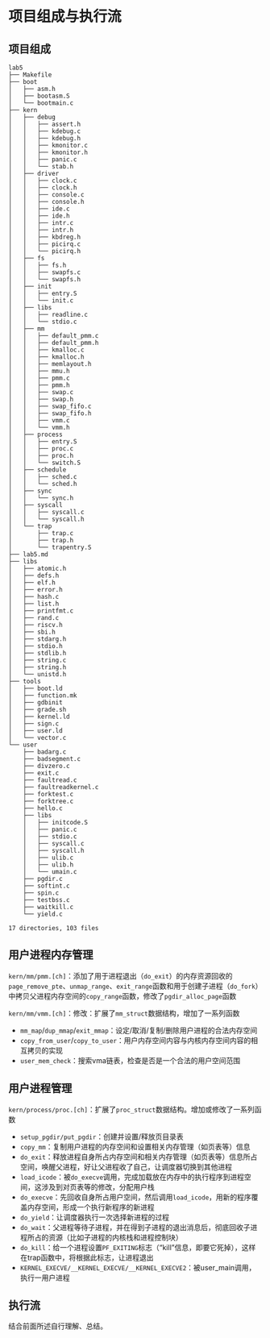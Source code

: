 # 项目组成与执行流

## 项目组成

```text
lab5
├── Makefile
├── boot
│   ├── asm.h
│   ├── bootasm.S
│   └── bootmain.c
├── kern
│   ├── debug
│   │   ├── assert.h
│   │   ├── kdebug.c
│   │   ├── kdebug.h
│   │   ├── kmonitor.c
│   │   ├── kmonitor.h
│   │   ├── panic.c
│   │   └── stab.h
│   ├── driver
│   │   ├── clock.c
│   │   ├── clock.h
│   │   ├── console.c
│   │   ├── console.h
│   │   ├── ide.c
│   │   ├── ide.h
│   │   ├── intr.c
│   │   ├── intr.h
│   │   ├── kbdreg.h
│   │   ├── picirq.c
│   │   └── picirq.h
│   ├── fs
│   │   ├── fs.h
│   │   ├── swapfs.c
│   │   └── swapfs.h
│   ├── init
│   │   ├── entry.S
│   │   └── init.c
│   ├── libs
│   │   ├── readline.c
│   │   └── stdio.c
│   ├── mm
│   │   ├── default_pmm.c
│   │   ├── default_pmm.h
│   │   ├── kmalloc.c
│   │   ├── kmalloc.h
│   │   ├── memlayout.h
│   │   ├── mmu.h
│   │   ├── pmm.c
│   │   ├── pmm.h
│   │   ├── swap.c
│   │   ├── swap.h
│   │   ├── swap_fifo.c
│   │   ├── swap_fifo.h
│   │   ├── vmm.c
│   │   └── vmm.h
│   ├── process
│   │   ├── entry.S
│   │   ├── proc.c
│   │   ├── proc.h
│   │   └── switch.S
│   ├── schedule
│   │   ├── sched.c
│   │   └── sched.h
│   ├── sync
│   │   └── sync.h
│   ├── syscall
│   │   ├── syscall.c
│   │   └── syscall.h
│   └── trap
│       ├── trap.c
│       ├── trap.h
│       └── trapentry.S
├── lab5.md
├── libs
│   ├── atomic.h
│   ├── defs.h
│   ├── elf.h
│   ├── error.h
│   ├── hash.c
│   ├── list.h
│   ├── printfmt.c
│   ├── rand.c
│   ├── riscv.h
│   ├── sbi.h
│   ├── stdarg.h
│   ├── stdio.h
│   ├── stdlib.h
│   ├── string.c
│   ├── string.h
│   └── unistd.h
├── tools
│   ├── boot.ld
│   ├── function.mk
│   ├── gdbinit
│   ├── grade.sh
│   ├── kernel.ld
│   ├── sign.c
│   ├── user.ld
│   └── vector.c
└── user
    ├── badarg.c
    ├── badsegment.c
    ├── divzero.c
    ├── exit.c
    ├── faultread.c
    ├── faultreadkernel.c
    ├── forktest.c
    ├── forktree.c
    ├── hello.c
    ├── libs
    │   ├── initcode.S
    │   ├── panic.c
    │   ├── stdio.c
    │   ├── syscall.c
    │   ├── syscall.h
    │   ├── ulib.c
    │   ├── ulib.h
    │   └── umain.c
    ├── pgdir.c
    ├── softint.c
    ├── spin.c
    ├── testbss.c
    ├── waitkill.c
    └── yield.c

17 directories, 103 files
```

## 用户进程内存管理

`kern/mm/pmm.[ch]`：添加了用于进程退出（`do_exit`）的内存资源回收的`page_remove_pte`、`unmap_range`、`exit_range`函数和用于创建子进程（`do_fork`）中拷贝父进程内存空间的`copy_range`函数，修改了`pgdir_alloc_page`函数

`kern/mm/vmm.[ch]`：修改：扩展了`mm_struct`数据结构，增加了一系列函数

* `mm_map`/`dup_mmap`/`exit_mmap`：设定/取消/复制/删除用户进程的合法内存空间
* `copy_from_user`/`copy_to_user`：用户内存空间内容与内核内存空间内容的相互拷贝的实现
* `user_mem_check`：搜索vma链表，检查是否是一个合法的用户空间范围

## 用户进程管理

`kern/process/proc.[ch]`：扩展了`proc_struct`数据结构。增加或修改了一系列函数

* `setup_pgdir/put_pgdir`：创建并设置/释放页目录表
* `copy_mm`：复制用户进程的内存空间和设置相关内存管理（如页表等）信息
* `do_exit`：释放进程自身所占内存空间和相关内存管理（如页表等）信息所占空间，唤醒父进程，好让父进程收了自己，让调度器切换到其他进程
* `load_icode`：被`do_execve`调用，完成加载放在内存中的执行程序到进程空间，这涉及到对页表等的修改，分配用户栈
* `do_execve`：先回收自身所占用户空间，然后调用`load_icode`，用新的程序覆盖内存空间，形成一个执行新程序的新进程
* `do_yield`：让调度器执行一次选择新进程的过程
* `do_wait`：父进程等待子进程，并在得到子进程的退出消息后，彻底回收子进程所占的资源（比如子进程的内核栈和进程控制块）
* `do_kill`：给一个进程设置`PF_EXITING`标志（“kill”信息，即要它死掉），这样在trap函数中，将根据此标志，让进程退出
* `KERNEL_EXECVE/__KERNEL_EXECVE/__KERNEL_EXECVE2`：被user\_main调用，执行一用户进程

## 执行流

结合前面所述自行理解、总结。

